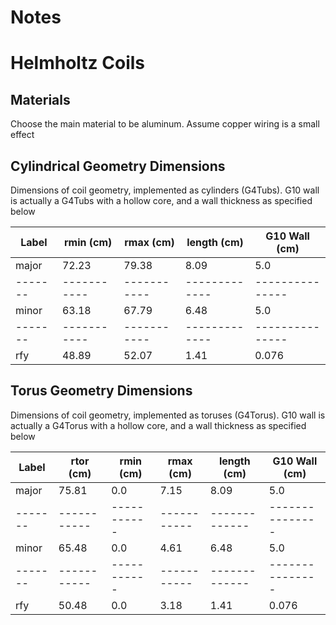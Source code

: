# Notes 

# Helmholtz Coils

## Materials

Choose the main material to be aluminum.  Assume copper wiring is a small effect
 
## Cylindrical Geometry Dimensions 

Dimensions of coil geometry, implemented as cylinders (G4Tubs).  G10 wall is actually a G4Tubs 
with a hollow core, and a wall thickness as specified below    

| Label | rmin (cm) | rmax (cm) | length (cm) | G10 Wall (cm) |  
|-------|-----------|-----------|-------------|---------------|
| major | 72.23     | 79.38     | 8.09        | 5.0           |
|-------|-----------|-----------|-------------|---------------|
| minor | 63.18     | 67.79     | 6.48        | 5.0           |
|-------|-----------|-----------|-------------|---------------|
| rfy   | 48.89     | 52.07     | 1.41        | 0.076         |

## Torus Geometry Dimensions 

Dimensions of coil geometry, implemented as toruses (G4Torus).  G10 wall is actually a G4Torus 
with a hollow core, and a wall thickness as specified below    

| Label | rtor (cm) | rmin (cm) | rmax (cm) | length (cm) | G10 Wall (cm) |  
|-------|-----------|-----------|-----------|-------------|---------------|
| major | 75.81     | 0.0       | 7.15      | 8.09        | 5.0           |
|-------|-----------|-----------|-----------|-------------|---------------|
| minor | 65.48     | 0.0       | 4.61      | 6.48        | 5.0           |
|-------|-----------|-----------|-----------|-------------|---------------|
| rfy   | 50.48     | 0.0       | 3.18      | 1.41        | 0.076         |

